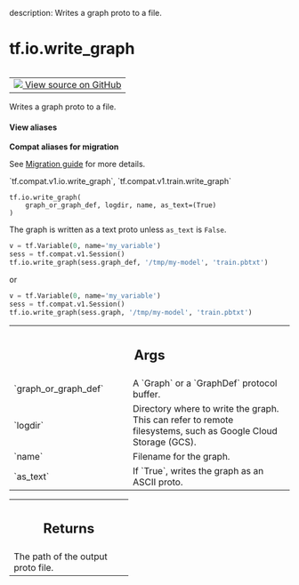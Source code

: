 description: Writes a graph proto to a file.

<div itemscope itemtype="http://developers.google.com/ReferenceObject">
<meta itemprop="name" content="tf.io.write_graph" />
<meta itemprop="path" content="Stable" />
</div>

# tf.io.write_graph

<!-- Insert buttons and diff -->

<table class="tfo-notebook-buttons tfo-api nocontent" align="left">
<td>
  <a target="_blank" href="https://github.com/tensorflow/tensorflow/blob/r2.2/tensorflow/python/framework/graph_io.py#L30-L75">
    <img src="https://www.tensorflow.org/images/GitHub-Mark-32px.png" />
    View source on GitHub
  </a>
</td>
</table>



Writes a graph proto to a file.

<section class="expandable">
  <h4 class="showalways">View aliases</h4>
  <p>
<b>Compat aliases for migration</b>
<p>See
<a href="https://www.tensorflow.org/guide/migrate">Migration guide</a> for
more details.</p>
<p>`tf.compat.v1.io.write_graph`, `tf.compat.v1.train.write_graph`</p>
</p>
</section>

<pre class="devsite-click-to-copy prettyprint lang-py tfo-signature-link">
<code>tf.io.write_graph(
    graph_or_graph_def, logdir, name, as_text=(True)
)
</code></pre>



<!-- Placeholder for "Used in" -->

The graph is written as a text proto unless `as_text` is `False`.

```python
v = tf.Variable(0, name='my_variable')
sess = tf.compat.v1.Session()
tf.io.write_graph(sess.graph_def, '/tmp/my-model', 'train.pbtxt')
```

or

```python
v = tf.Variable(0, name='my_variable')
sess = tf.compat.v1.Session()
tf.io.write_graph(sess.graph, '/tmp/my-model', 'train.pbtxt')
```

<!-- Tabular view -->
 <table class="responsive fixed orange">
<colgroup><col width="214px"><col></colgroup>
<tr><th colspan="2"><h2 class="add-link">Args</h2></th></tr>

<tr>
<td>
`graph_or_graph_def`
</td>
<td>
A `Graph` or a `GraphDef` protocol buffer.
</td>
</tr><tr>
<td>
`logdir`
</td>
<td>
Directory where to write the graph. This can refer to remote
filesystems, such as Google Cloud Storage (GCS).
</td>
</tr><tr>
<td>
`name`
</td>
<td>
Filename for the graph.
</td>
</tr><tr>
<td>
`as_text`
</td>
<td>
If `True`, writes the graph as an ASCII proto.
</td>
</tr>
</table>



<!-- Tabular view -->
 <table class="responsive fixed orange">
<colgroup><col width="214px"><col></colgroup>
<tr><th colspan="2"><h2 class="add-link">Returns</h2></th></tr>
<tr class="alt">
<td colspan="2">
The path of the output proto file.
</td>
</tr>

</table>

